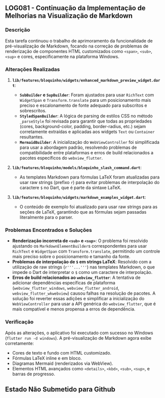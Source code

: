## LOG081 - Continuação da Implementação de Melhorias na Visualização de Markdown

### Descrição
Esta tarefa continuou o trabalho de aprimoramento da funcionalidade de pré-visualização de Markdown, focando na correção de problemas de renderização de componentes HTML customizados como `<span>`, `<sub>`, `<sup>` e cores, especificamente na plataforma Windows.

### Alterações Realizadas
1.  **`lib/features/bloquinho/widgets/enhanced_markdown_preview_widget.dart`**:
    *   **`SubBuilder` e `SupBuilder`**: Foram ajustados para usar `RichText` com `WidgetSpan` e `Transform.translate` para um posicionamento mais preciso e escalonamento de fonte adequado para subscritos e sobrescritos.
    *   **`StyledSpanBuilder`**: A lógica de parsing de estilos CSS no método `_parseStyle` foi revisada para garantir que todas as propriedades (cores, background-color, padding, border-radius, etc.) sejam corretamente extraídas e aplicadas aos widgets `Text` ou `Container` resultantes.
    *   **`MermaidBuilder`**: A inicialização do `WebViewController` foi simplificada para usar a abordagem padrão, resolvendo problemas de compatibilidade entre plataformas e erros de build relacionados a pacotes específicos do `webview_flutter`.

2.  **`lib/features/bloquinho/models/bloquinho_slash_command.dart`**:
    *   As templates Markdown para fórmulas LaTeX foram atualizadas para usar raw strings (prefixo `r`) para evitar problemas de interpolação do caractere `$` no Dart, que é parte da sintaxe LaTeX.

3.  **`lib/features/bloquinho/widgets/markdown_examples_widget.dart`**:
    *   O conteúdo de exemplo foi atualizado para usar raw strings para as seções de LaTeX, garantindo que as fórmulas sejam passadas literalmente para o parser.

### Problemas Encontrados e Soluções
*   **Renderização incorreta de `<sub>` e `<sup>`**: O problema foi resolvido ajustando os `MarkdownElementBuilder`s correspondentes para usar `RichText` e `WidgetSpan` com `Transform.translate`, permitindo um controle mais preciso sobre o posicionamento e tamanho da fonte.
*   **Problemas de interpolação de `$` em strings LaTeX**: Resolvido com a utilização de raw strings (`r'''...'''`) nas templates Markdown, o que impede o Dart de interpretar o `$` como um caractere de interpolação.
*   **Erros de build relacionados ao `webview_flutter`**: A tentativa de adicionar dependências específicas de plataforma (`webview_flutter_windows`, `webview_flutter_android`, `webview_flutter_wkwebview`) causou falhas na resolução de pacotes. A solução foi reverter essas adições e simplificar a inicialização do `WebViewController` para usar a API genérica do `webview_flutter`, que é mais compatível e menos propensa a erros de dependência.

### Verificação
Após as alterações, o aplicativo foi executado com sucesso no Windows (`flutter run -d windows`). A pré-visualização de Markdown agora exibe corretamente:
*   Cores de texto e fundo com HTML customizado.
*   Fórmulas LaTeX inline e em bloco.
*   Diagramas Mermaid (renderizados via WebView).
*   Elementos HTML avançados como `<details>`, `<kbd>`, `<sub>`, `<sup>`, e barras de progresso.

## Estado **Não Submetido para Github**